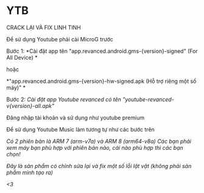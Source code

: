 # YTB
CRACK LẠI VÀ FIX LINH TINH



Để sử dụng Youtube phải cài MicroG trước

Bước 1:
*Cài đặt app tên "app.revanced.android.gms-{version}-signed" (For All Device) *

hoặc

*"app.revanced.android.gms-{version}-hw-signed.apk (Hỗ trợ riêng một số máy)" *

Bước 2: 
*Cài đặt app Youtube revanced có tên "youtube-revanced-v{version}-all.apk"*

Đăng nhập tài khoản và sử dụng như youtube premium 

Để sử dụng Youtube Music làm tương tự như các bước trên

*Có 2 phiên bản là ARM 7 (arm-v7a) và ARM 8 (arm64-v8a)*
*Các bạn phải xem máy bạn phù hợp với phiên bản nào, cái nào phù hợp thì các bạn chọn!*

*Đây là sản phẩm có chỉnh sửa lại và fix một số lỗi lặt vặt (không phải sản phẩm mình tạo ra)*

*<3*
